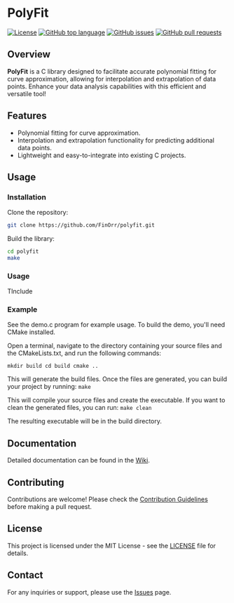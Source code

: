 # PolyFit

[![License](https://img.shields.io/badge/license-MIT-blue.svg)](LICENSE)
[![GitHub top language](https://img.shields.io/github/languages/top/FinOrr/polyfit.svg)](https://github.com/FinOrr/polyfit)
[![GitHub issues](https://img.shields.io/github/issues/FinOrr/polyfit.svg)](https://github.com/FinOrr/polyfit/issues)
[![GitHub pull requests](https://img.shields.io/github/issues-pr/FinOrr/polyfit.svg)](https://github.com/FinOrr/polyfit/pulls)


## Overview

**PolyFit** is a C library designed to facilitate accurate polynomial fitting for curve approximation, allowing for interpolation and extrapolation of data points. Enhance your data analysis capabilities with this efficient and versatile tool!

## Features

- Polynomial fitting for curve approximation.
- Interpolation and extrapolation functionality for predicting additional data points.
- Lightweight and easy-to-integrate into existing C projects.

## Usage

### Installation

Clone the repository:

```bash
git clone https://github.com/FinOrr/polyfit.git
```

Build the library:

```bash
cd polyfit
make
```

### Usage

TInclude 

### Example

See the demo.c program for example usage.
To build the demo, you'll need CMake installed.

Open a terminal, navigate to the directory containing your source files and the CMakeLists.txt, and run the following commands:

`
mkdir build
cd build
cmake ..
`

This will generate the build files. Once the files are generated, you can build your project by running:
`
make
`

This will compile your source files and create the executable. If you want to clean the generated files, you can run:
`
make clean
`

The resulting executable will be in the build directory.

## Documentation

Detailed documentation can be found in the [Wiki](https://github.com/FinOrr/polyfit/wiki).

## Contributing

Contributions are welcome! Please check the [Contribution Guidelines](CONTRIBUTING.md) before making a pull request.

## License

This project is licensed under the MIT License - see the [LICENSE](LICENSE) file for details.
  
## Contact

For any inquiries or support, please use the [Issues](https://github.com/FinOrr/polyfit/issues) page.
 
